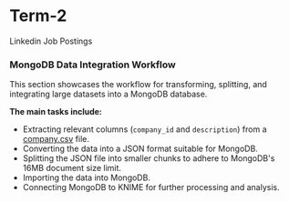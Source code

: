 # Term-2
Linkedin Job Postings

### MongoDB Data Integration Workflow
This section showcases the workflow for transforming, splitting, and integrating large datasets into a MongoDB database. 

**The main tasks include:**

- Extracting relevant columns (`company_id` and `description`) from a [company.csv](Term-2/MongoDB%20import/csv%20files/companies.csv) file.
- Converting the data into a JSON format suitable for MongoDB.
- Splitting the JSON file into smaller chunks to adhere to MongoDB's 16MB document size limit.
- Importing the data into MongoDB.
- Connecting MongoDB to KNIME for further processing and analysis.
